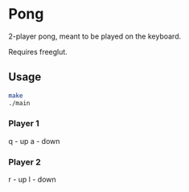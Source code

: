# Pong

2-player pong, meant to be played on the keyboard.

Requires freeglut.

## Usage

```bash
make
./main
```

### Player 1

q - up
a - down

### Player 2

r - up
l - down